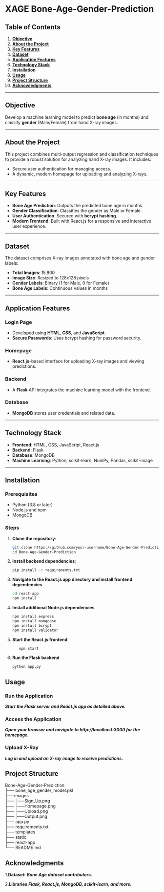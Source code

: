 # **XAGE Bone-Age-Gender-Prediction**

## **Table of Contents**
1. [**Objective**](#objective)  
2. [**About the Project**](#about-the-project)  
3. [**Key Features**](#key-features)  
4. [**Dataset**](#dataset)  
5. [**Application Features**](#application-features)  
6. [**Technology Stack**](#technology-stack)  
7. [**Installation**](#installation)  
8. [**Usage**](#usage)  
9. [**Project Structure**](#project-structure)  
10. [**Acknowledgments**](#acknowledgments)  

---

## **Objective**
Develop a machine learning model to predict **bone age** (in months) and classify **gender** (Male/Female) from hand X-ray images.  

---

## **About the Project**
This project combines multi-output regression and classification techniques to provide a robust solution for analyzing hand X-ray images. It includes:  
- Secure user authentication for managing access.  
- A dynamic, modern homepage for uploading and analyzing X-rays.  

---

## **Key Features**
- **Bone Age Prediction**: Outputs the predicted bone age in months.  
- **Gender Classification**: Classifies the gender as Male or Female.  
- **User Authentication**: Secured with **bcrypt hashing**.  
- **Modern Frontend**: Built with React.js for a responsive and interactive user experience.  

---

## **Dataset**
The dataset comprises X-ray images annotated with bone age and gender labels:  
- **Total Images**: 15,800  
- **Image Size**: Resized to 128x128 pixels  
- **Gender Labels**: Binary (1 for Male, 0 for Female)  
- **Bone Age Labels**: Continuous values in months  

---

## **Application Features**

### **Login Page**
- Developed using **HTML**, **CSS**, and **JavaScript**.  
- **Secure Passwords**: Uses bcrypt hashing for password security.  

### **Homepage**
- **React.js**-based interface for uploading X-ray images and viewing predictions.  

### **Backend**
- A **Flask** API integrates the machine learning model with the frontend.  

### **Database**
- **MongoDB** stores user credentials and related data.  

---

## **Technology Stack**
- **Frontend**: HTML, CSS, JavaScript, React.js  
- **Backend**: Flask  
- **Database**: MongoDB  
- **Machine Learning**: Python, scikit-learn, NumPy, Pandas, scikit-image  

---

## **Installation**

### **Prerequisites**
- Python (3.8 or later)  
- Node.js and npm  
- MongoDB  

### **Steps**
1. **Clone the repository**:  
   ```bash
   git clone https://github.com/your-username/Bone-Age-Gender-Prediction.git
   cd Bone-Age-Gender-Prediction
2. **Install backend dependencies**;
   ```bash
   pip install -r requirements.txt
3. **Navigate to the React.js app directory and install frontend dependencies**
   ```bash
   cd react-app
   npm install
4. **Install additional Node.js dependencies**
   ```bash
   npm install express
   npm install mongoose
   npm install bcrypt
   npm install validator

5.  **Start the React.js frontend**
    ``` bash
       npm start
6. **Run the Flask backend**
   ```bash
   python app.py

## **Usage**
### **Run the Application**

***Start the Flask server and React.js app as detailed above.***
### **Access the Application**

***Open your browser and navigate to http://localhost:3000 for the homepage.***

### **Upload X-Ray**

***Log in and upload an X-ray image to receive predictions.***

## **Project Structure**
Bone-Age-Gender-Prediction   
├── bone_age_gender_model.pkl   
├──images  
├──   ├──Sign_Up.png  
├──   ├──Homepage.png  
├──   ├──Upload.png  
├──   ├──Output.png  
├── app.py                        
├── requirements.txt              
├── templates                     
├── static                        
├── react-app                    
└── README.md                    

## **Acknowledgments**
1.**Dataset:**
***Bone Age dataset contributors.***

2.**Libraries**
***Flask, React.js, MongoDB, scikit-learn, and more.***





   
